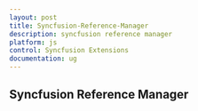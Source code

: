 ```yaml
---
layout: post
title: Syncfusion-Reference-Manager
description: syncfusion reference manager
platform: js
control: Syncfusion Extensions
documentation: ug
---
```


## Syncfusion Reference Manager

